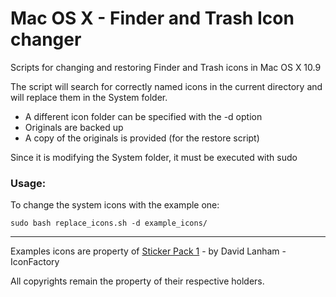 # Mac OS X - Finder and Trash Icon changer

Scripts for changing and restoring Finder and Trash icons in Mac OS X 10.9

The script will search for correctly named icons in the current directory and will replace them in the System folder.

* A different icon folder can be specified with the -d option
* Originals are backed up
* A copy of the originals is provided (for the restore script)

Since it is modifying the System folder, it must be executed with sudo

### Usage:

To change the system icons with the example one:

    sudo bash replace_icons.sh -d example_icons/


------------

Examples icons are property of [Sticker Pack 1][] - by David Lanham - IconFactory

All copyrights remain the property of their respective holders.

[Sticker Pack 1]: http://iconfactory.com/freeware/preview/stkr1
